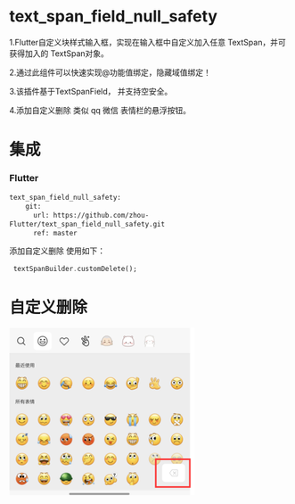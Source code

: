 

#  text_span_field_null_safety

1.Flutter自定义块样式输入框，实现在输入框中自定义加入任意 TextSpan，并可获得加入的
TextSpan对象。

2.通过此组件可以快速实现@功能值绑定，隐藏域值绑定！

3.该插件基于TextSpanField， 并支持空安全。

4.添加自定义删除 类似 qq 微信 表情栏的悬浮按钮。



# 集成

### Flutter

```
text_span_field_null_safety:
    git:
      url: https://github.com/zhou-Flutter/text_span_field_null_safety.git
      ref: master
```



添加自定义删除 使用如下：

````dart
 textSpanBuilder.customDelete();
````

# 自定义删除

<img src="https://raw.githubusercontent.com/zhou-Flutter/text_span_field_null_safety/master/custom1.png" height="300em" style="max-width:100%;display: inline-block;"/>
